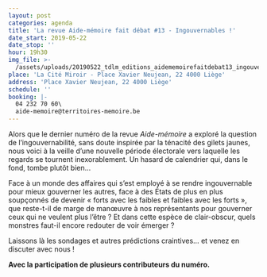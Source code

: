 ```yaml
---
layout: post
categories: agenda
title: 'La revue Aide-mémoire fait débat #13 - Ingouvernables !'
date_start: 2019-05-22
date_stop: ''
hour: 19h30
img_file: >-
  /assets/uploads/20190522_tdlm_editions_aidememoirefaitdebat13_ingouvernables_bandeau-site.jpg
place: 'La Cité Miroir - Place Xavier Neujean, 22 4000 Liège'
address: 'Place Xavier Neujean, 22 4000 Liège'
schedule: ''
booking: |-
  04 232 70 60\
  aide-memoire@territoires-memoire.be
---
```

Alors que le dernier numéro de la revue _Aide-mémoire_ a exploré la question de l’ingouvernabilité, sans doute inspirée par la ténacité des gilets jaunes, nous voici à la veille d’une nouvelle période électorale vers laquelle les regards se tournent inexorablement. Un hasard de calendrier qui, dans le fond, tombe plutôt bien…  

Face à un monde des affaires qui s’est employé à se rendre ingouvernable pour mieux gouverner les autres, face à des États de plus en plus soupçonnés de devenir « forts avec les faibles et faibles avec les forts », que reste-t-il de marge de manœuvre à nos représentants pour gouverner ceux qui ne veulent plus l’être ?  Et dans cette espèce de clair-obscur, quels monstres faut-il encore redouter de voir émerger ?

Laissons là les sondages et autres prédictions craintives… et venez en discuter avec nous !

**Avec la participation de plusieurs contributeurs du numéro.**
